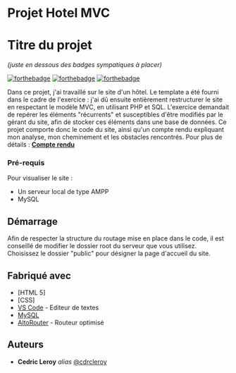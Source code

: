 # Projet Hotel MVC

# Titre du projet
_(juste en dessous des badges sympatiques à placer)_

[![forthebadge](https://forthebadge.com/images/badges/validated-html5.svg)](https://forthebadge.com) [![forthebadge](https://forthebadge.com/images/badges/uses-css.svg)](https://forthebadge.com) [![forthebadge](https://forthebadge.com/images/badges/powered-by-black-magic.svg)](https://forthebadge.com)

Dans ce projet, j'ai travaillé sur le site d'un hôtel. Le template a été fourni dans le cadre de l'exercice : j'ai dû ensuite entièrement restructurer le site en respectant le modèle MVC, en utilisant PHP et SQL.
L'exercice demandait de repérer les éléments "récurrents" et susceptibles d'être modifiés par le gérant du site, afin de stocker ces éléments dans une base de données.
Ce projet comporte donc le code du site, ainsi qu'un compte rendu expliquant mon analyse, mon cheminement et les obstacles rencontrés.
Pour plus de détails : <a href="[https://github.com/cdrcleroy/hotelMVC/doc/compte_rendu.pdf](https://github.com/cdrcleroy/hotelMVC/blob/main/doc/compte_rendu.pdf)"><strong>Compte rendu</strong></a>


### Pré-requis

Pour visualiser le site :
- Un serveur local de type AMPP
- MySQL


## Démarrage

Afin de respecter la structure du routage mise en place dans le code, il est conseillé de modifier le dossier root du serveur que vous utilisez.
Choisissez le dossier "public" pour désigner la page d'accueil du site.

## Fabriqué avec

* [HTML 5]
* [CSS]
* [VS Code](https://code.visualstudio.com/) - Editeur de textes
* [MySQL](https://www.mysql.com/fr/)
* [AltoRouter](https://github.com/dannyvankooten/AltoRouter) - Routeur optimisé


## Auteurs

* **Cedric Leroy** _alias_ [@cdrcleroy](https://github.com/cdrcleroy)



